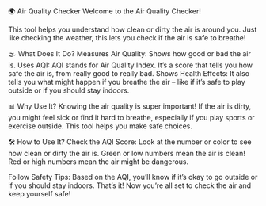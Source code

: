 🌍 Air Quality Checker
Welcome to the Air Quality Checker!

This tool helps you understand how clean or dirty the air is around you. Just like checking the weather, this lets you check if the air is safe to breathe!

🌫 What Does It Do?
Measures Air Quality: Shows how good or bad the air is.
Uses AQI: AQI stands for Air Quality Index. It’s a score that tells you how safe the air is, from really good to really bad.
Shows Health Effects: It also tells you what might happen if you breathe the air – like if it’s safe to play outside or if you should stay indoors.

📊 Why Use It?
Knowing the air quality is super important! If the air is dirty, you might feel sick or find it hard to breathe, especially if you play sports or exercise outside. This tool helps you make safe choices.

🛠 How to Use It?
Check the AQI Score: Look at the number or color to see how clean or dirty the air is.
Green or low numbers mean the air is clean!
Red or high numbers mean the air might be dangerous.

Follow Safety Tips: Based on the AQI, you’ll know if it’s okay to go outside or if you should stay indoors.
That’s it! Now you’re all set to check the air and keep yourself safe!
